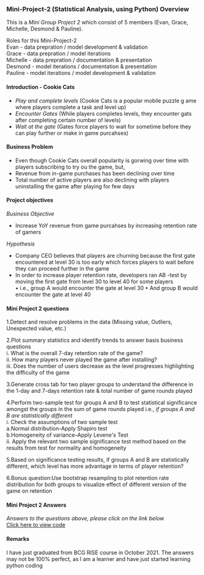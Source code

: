 ### Mini-Project-2 (Statistical Analysis, using Python) Overview

This is a _Mini Group Project 2_ which consist of 5 members (Evan, Grace, Michelle, Desmond & Pauline). <br>

Roles for this Mini-Project-2 <br>
Evan - data prepration / model development & validation <br>
Grace - data prepration / model iterations <br>
Michelle - data prepration / documentation & presentation  <br>
Desmond - model iterations / documentation & presentation <br>
Pauline - model iterations / model development & validation <br>

#### Introduction - Cookie Cats
- _Play and complete levels_ (Cookie Cats is a popular mobile puzzle g ame where players complete a task and level up)
- _Encounter Gates_ (While players completes levels, they encounter gats after completing certain number of levels)
- _Wait at the gate_ (Gates force players to wait for sometime before they can play further or make in game purcahses)

#### Business Problem
- Even though Cookie Cats overall popularity is gorwing over time with players subscribing to try ou the game, but,
- Revenue from in-game purchases has been declining over time
- Total number of active players are also declining with players uninstalling the game after playing for few days

#### Project objectives
 _Business Objective_ 
 - Increase YoY revenue from game purcahses by increasing retention rate of gamers <br>

 _Hypothesis_ 
- Company CEO believes that players are churning because the first gate encountered at level 30 is too early which forces players to wait before they can proceed further in the game <br>
- In order to increase player retention rate, developers ran AB -test by moving the first gate from level 30 to level 40 for some players <br>
• i.e., group A would encounter the gate at level 30
• And group B would encounter the gate at level 40

#### Mini Project 2 questions

1.Detect and resolve problems in the data (Missing value, Outliers, Unexpected value, etc.) <br>

2.Plot summary statistics and identify trends to answer basis business questions <br>
i. What is the overall 7-day retention rate of the game? <br>
ii. How many players never played the game after installing? <br>
iii. Does the number of users decrease as the level progresses highlighting the difficulty of the game <br>

3.Generate cross tab for two player groups to understand the difference in the 1-day and 7-days retention rate & total number of game rounds played <br>

4.Perform two-sample test for groups A and B to test statistical significance amongst the groups in the sum of game rounds played i.e., _if groups A and B are statistically different_ <br>
i. Check the assumptions of two sample test <br>
a.Normal distribution-Apply Shapiro test <br>
b.Homogeneity of variance–Apply Levene's Test <br>
ii. Apply the relevant two sample significance test method based on the results from test for normality and homogeneity <br>

5.Based on significance testing results, if groups A and B are statistically different, which level has more advantage in terms of player retention? <br>

6.Bonus question:Use bootstrap resampling to plot retention rate distribution for both groups to visualize effect of different version of the game on retention <br>


#### Mini Project 2 Answers

*Answers to the questions above, please click on the link below* <br>
[Click here to view code](https://github.com/YuriEvan/Mini-Project-2/blob/main/Mini_project_2_Final_Group%208.ipynb)


#### Remarks

I have just graduated from BCG RISE course in October 2021. The answers may not be 100% perfect, as I am a learner and have just started learning python coding <br>
